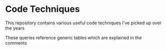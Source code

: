 # Code Techniques
This repository contains various useful code techniques I've picked up over the years

These queries reference generic tables which are explained in the comments
